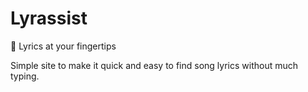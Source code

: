 # Lyrassist
:musical_score: Lyrics at your fingertips

Simple site to make it quick and easy to find song lyrics without much typing.
